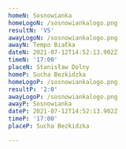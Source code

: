 ```yaml
---
homeN: Sosnowianka
homeLogoN: /sosnowiankalogo.png
resultN: 'VS'
awayLogoN: /sosnowiankalogo.png
awayN: Tempo Białka
dateN: 2021-07-12T14:52:13.902Z
timeN: '17:00'
placeN: Stanisław Dolny
homeP: Sucha Bezkidzka
homeLogoP: /sosnowiankalogo.png
resultP: '2:0'
awayLogoP: /sosnowiankalogo.png
awayP: Sosnowianka
dateP: 2021-07-12T14:52:13.902Z
timeP: '17:00'
placeP: Sucha Bezkidzka

---
```

